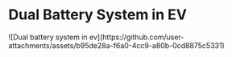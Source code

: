 <h1>Dual Battery System in EV</h1>
![Dual battery system in ev](https://github.com/user-attachments/assets/b95de28a-f6a0-4cc9-a80b-0cd8875c5331)
